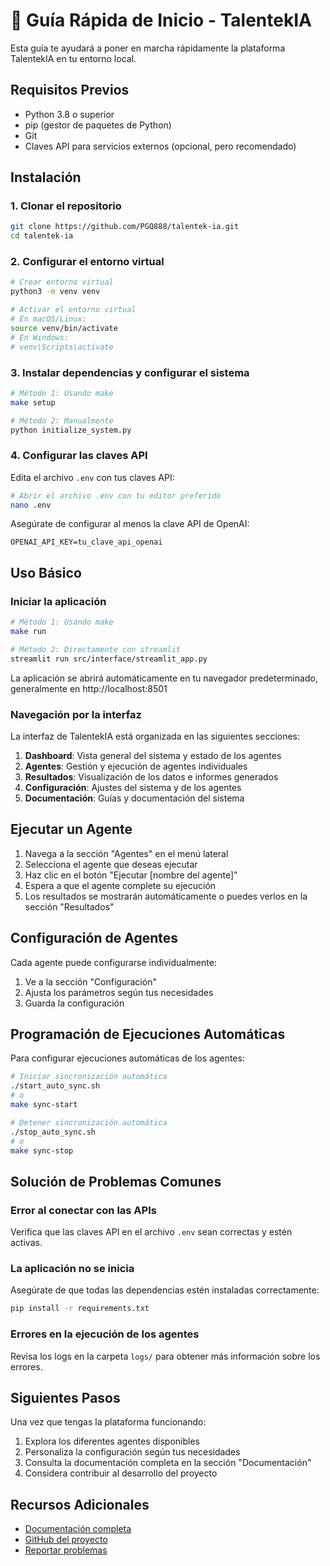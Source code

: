# 🚀 Guía Rápida de Inicio - TalentekIA

Esta guía te ayudará a poner en marcha rápidamente la plataforma TalentekIA en tu entorno local.

## Requisitos Previos

- Python 3.8 o superior
- pip (gestor de paquetes de Python)
- Git
- Claves API para servicios externos (opcional, pero recomendado)

## Instalación

### 1. Clonar el repositorio

```bash
git clone https://github.com/PGQ888/talentek-ia.git
cd talentek-ia
```

### 2. Configurar el entorno virtual

```bash
# Crear entorno virtual
python3 -m venv venv

# Activar el entorno virtual
# En macOS/Linux:
source venv/bin/activate
# En Windows:
# venv\Scripts\activate
```

### 3. Instalar dependencias y configurar el sistema

```bash
# Método 1: Usando make
make setup

# Método 2: Manualmente
python initialize_system.py
```

### 4. Configurar las claves API

Edita el archivo `.env` con tus claves API:

```bash
# Abrir el archivo .env con tu editor preferido
nano .env
```

Asegúrate de configurar al menos la clave API de OpenAI:

```
OPENAI_API_KEY=tu_clave_api_openai
```

## Uso Básico

### Iniciar la aplicación

```bash
# Método 1: Usando make
make run

# Método 2: Directamente con streamlit
streamlit run src/interface/streamlit_app.py
```

La aplicación se abrirá automáticamente en tu navegador predeterminado, generalmente en http://localhost:8501

### Navegación por la interfaz

La interfaz de TalentekIA está organizada en las siguientes secciones:

1. **Dashboard**: Vista general del sistema y estado de los agentes
2. **Agentes**: Gestión y ejecución de agentes individuales
3. **Resultados**: Visualización de los datos e informes generados
4. **Configuración**: Ajustes del sistema y de los agentes
5. **Documentación**: Guías y documentación del sistema

## Ejecutar un Agente

1. Navega a la sección "Agentes" en el menú lateral
2. Selecciona el agente que deseas ejecutar
3. Haz clic en el botón "Ejecutar [nombre del agente]"
4. Espera a que el agente complete su ejecución
5. Los resultados se mostrarán automáticamente o puedes verlos en la sección "Resultados"

## Configuración de Agentes

Cada agente puede configurarse individualmente:

1. Ve a la sección "Configuración"
2. Ajusta los parámetros según tus necesidades
3. Guarda la configuración

## Programación de Ejecuciones Automáticas

Para configurar ejecuciones automáticas de los agentes:

```bash
# Iniciar sincronización automática
./start_auto_sync.sh
# o
make sync-start

# Detener sincronización automática
./stop_auto_sync.sh
# o
make sync-stop
```

## Solución de Problemas Comunes

### Error al conectar con las APIs

Verifica que las claves API en el archivo `.env` sean correctas y estén activas.

### La aplicación no se inicia

Asegúrate de que todas las dependencias estén instaladas correctamente:

```bash
pip install -r requirements.txt
```

### Errores en la ejecución de los agentes

Revisa los logs en la carpeta `logs/` para obtener más información sobre los errores.

## Siguientes Pasos

Una vez que tengas la plataforma funcionando:

1. Explora los diferentes agentes disponibles
2. Personaliza la configuración según tus necesidades
3. Consulta la documentación completa en la sección "Documentación"
4. Considera contribuir al desarrollo del proyecto

## Recursos Adicionales

- [Documentación completa](docs/DESARROLLO.md)
- [GitHub del proyecto](https://github.com/PGQ888/talentek-ia)
- [Reportar problemas](https://github.com/PGQ888/talentek-ia/issues)